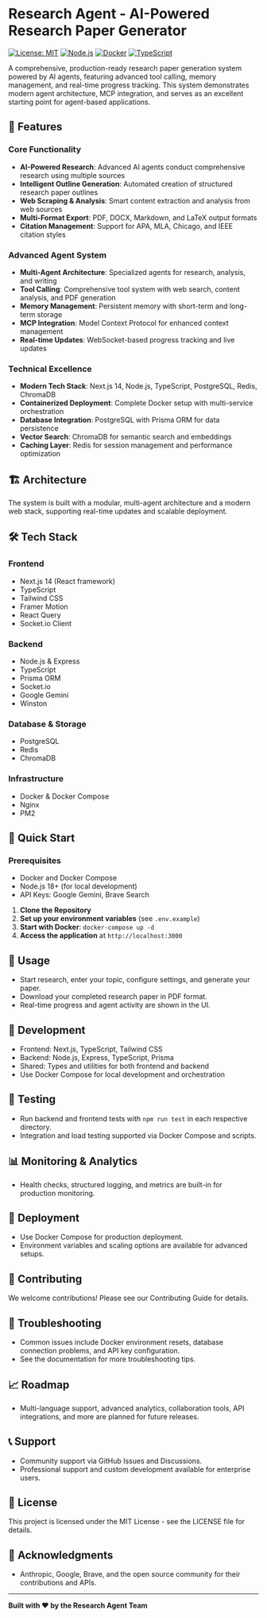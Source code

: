 # Research Agent - AI-Powered Research Paper Generator

[![License: MIT](https://img.shields.io/badge/License-MIT-yellow.svg)](https://opensource.org/licenses/MIT)
[![Node.js](https://img.shields.io/badge/Node.js-18%2B-green.svg)](https://nodejs.org/)
[![Docker](https://img.shields.io/badge/Docker-Ready-blue.svg)](https://www.docker.com/)
[![TypeScript](https://img.shields.io/badge/TypeScript-Ready-blue.svg)](https://www.typescriptlang.org/)

A comprehensive, production-ready research paper generation system powered by AI agents, featuring advanced tool calling, memory management, and real-time progress tracking. This system demonstrates modern agent architecture, MCP integration, and serves as an excellent starting point for agent-based applications.

## 🚀 Features

### Core Functionality
- **AI-Powered Research**: Advanced AI agents conduct comprehensive research using multiple sources
- **Intelligent Outline Generation**: Automated creation of structured research paper outlines
- **Web Scraping & Analysis**: Smart content extraction and analysis from web sources
- **Multi-Format Export**: PDF, DOCX, Markdown, and LaTeX output formats
- **Citation Management**: Support for APA, MLA, Chicago, and IEEE citation styles

### Advanced Agent System
- **Multi-Agent Architecture**: Specialized agents for research, analysis, and writing
- **Tool Calling**: Comprehensive tool system with web search, content analysis, and PDF generation
- **Memory Management**: Persistent memory with short-term and long-term storage
- **MCP Integration**: Model Context Protocol for enhanced context management
- **Real-time Updates**: WebSocket-based progress tracking and live updates

### Technical Excellence
- **Modern Tech Stack**: Next.js 14, Node.js, TypeScript, PostgreSQL, Redis, ChromaDB
- **Containerized Deployment**: Complete Docker setup with multi-service orchestration
- **Database Integration**: PostgreSQL with Prisma ORM for data persistence
- **Vector Search**: ChromaDB for semantic search and embeddings
- **Caching Layer**: Redis for session management and performance optimization

## 🏗️ Architecture

The system is built with a modular, multi-agent architecture and a modern web stack, supporting real-time updates and scalable deployment.

## 🛠️ Tech Stack

### Frontend
- Next.js 14 (React framework)
- TypeScript
- Tailwind CSS
- Framer Motion
- React Query
- Socket.io Client

### Backend
- Node.js & Express
- TypeScript
- Prisma ORM
- Socket.io
- Google Gemini
- Winston

### Database & Storage
- PostgreSQL
- Redis
- ChromaDB

### Infrastructure
- Docker & Docker Compose
- Nginx
- PM2

## 🚀 Quick Start

### Prerequisites
- Docker and Docker Compose
- Node.js 18+ (for local development)
- API Keys: Google Gemini, Brave Search

1. **Clone the Repository**
2. **Set up your environment variables** (see `.env.example`)
3. **Start with Docker**: `docker-compose up -d`
4. **Access the application** at `http://localhost:3000`

## 📖 Usage

- Start research, enter your topic, configure settings, and generate your paper.
- Download your completed research paper in PDF format.
- Real-time progress and agent activity are shown in the UI.

## 🔧 Development

- Frontend: Next.js, TypeScript, Tailwind CSS
- Backend: Node.js, Express, TypeScript, Prisma
- Shared: Types and utilities for both frontend and backend
- Use Docker Compose for local development and orchestration

## 🧪 Testing

- Run backend and frontend tests with `npm run test` in each respective directory.
- Integration and load testing supported via Docker Compose and scripts.

## 📊 Monitoring & Analytics

- Health checks, structured logging, and metrics are built-in for production monitoring.

## 🚀 Deployment

- Use Docker Compose for production deployment.
- Environment variables and scaling options are available for advanced setups.

## 🤝 Contributing

We welcome contributions! Please see our Contributing Guide for details.

## 🐛 Troubleshooting

- Common issues include Docker environment resets, database connection problems, and API key configuration.
- See the documentation for more troubleshooting tips.

## 📈 Roadmap

- Multi-language support, advanced analytics, collaboration tools, API integrations, and more are planned for future releases.

## 📞 Support

- Community support via GitHub Issues and Discussions.
- Professional support and custom development available for enterprise users.

## 📄 License

This project is licensed under the MIT License - see the LICENSE file for details.

## 🙏 Acknowledgments

- Anthropic, Google, Brave, and the open source community for their contributions and APIs.

---

**Built with ❤️ by the Research Agent Team**
